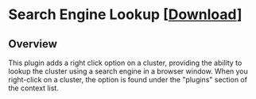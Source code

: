 # Search Engine Lookup \[[Download](https://github.com/rdswift/picard-plugins/raw/2.0_RDS_Plugins/plugins/search_engine_lookup/search_engine_lookup.zip)\]

## Overview

This plugin adds a right click option on a cluster, providing the ability to lookup the cluster using a search engine in a browser window.
When you right-click on a cluster, the option is found under the "plugins" section of the context list.
